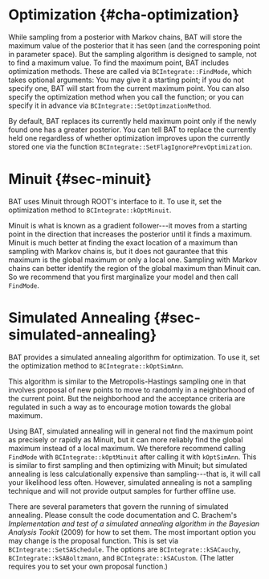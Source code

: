 Optimization {#cha-optimization}
============

While sampling from a posterior with Markov chains, BAT will store the
maximum value of the posterior that it has seen (and the corresponing
point in parameter space). But the sampling algorithm is designed to
sample, not to find a maximum value. To find the maximum point, BAT
includes optimization methods. These are called via
`BCIntegrate::FindMode`, which takes optional arguments: You may give
it a starting point; if you do not specify one, BAT will start from
the current maximum point. You can also specify the optimization
method when you call the function; or you can specify it in advance
via `BCIntegrate::SetOptimzationMethod`. 

By default, BAT replaces its currently held maximum point only if the
newly found one has a greater posterior. You can tell BAT to replace
the currently held one regardless of whether optimization improves
upon the currently stored one via the function
`BCIntegrate::SetFlagIgnorePrevOptimization`.

# Minuit {#sec-minuit}

BAT uses Minuit through ROOT's interface to it. To use it, set the
optimization method to `BCIntegrate::kOptMinuit`.

Minuit is what is known as a gradient follower---it moves from a
starting point in the direction that increases the posterior until it
finds a maximum. Minuit is much better at finding the exact location
of a maximum than sampling with Markov chains is, but it does not
gaurantee that this maximum is the global maximum or only a local
one. Sampling with Markov chains can better identify the region of the
global maximum than Minuit can. So we recommend that you first
marginalize your model and then call `FindMode`.

# Simulated Annealing {#sec-simulated-annealing}

BAT provides a simulated annealing algorithm for optimization. To use
it, set the optimization method to `BCIntegrate::kOptSimAnn`.

This algorithm is similar to the Metropolis-Hastings sampling one in
that involves proposal of new points to move to randomly in a
neighborhood of the current point. But the neighborhood and the
acceptance criteria are regulated in such a way as to encourage motion
towards the global maximum.

Using BAT, simulated annealing will in general not find the maximum
point as precisely or rapidly as Minuit, but it can more reliably find
the global maximum instead of a local maximum. We therefore recommend
calling `FindMode` with `BCIntegrate::kOptMinuit` after calling it
with `kOptSimAnn`. This is similar to first sampling and then
optimizing with Minuit; but simulated annealing is less
calculationally expensive than sampling---that is, it will call your
likelihood less often. However, simulated annealing is not a sampling
technique and will not provide output samples for further offline use.

There are several parameters that govern the running of simulated
annealing. Please consult the code documentation and C. Brachem's
_Implementation and test of a simulated annealing algorithm in the
Bayesian Analysis Tookit_ (2009) for how to set them. The most
important option you may change is the proposal function. This is set
via `BCIntegrate::SetSASchedule`. The options are
`BCIntegrate::kSACauchy`, `BCIntegrate::kSABoltzmann`, and
`BCIntegrate::kSACustom`. (The latter requires you to set your own
proposal function.)
